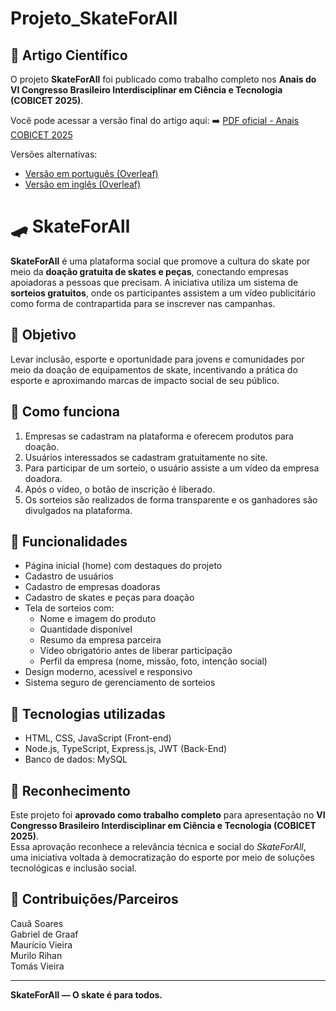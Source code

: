 # Projeto_SkateForAll

## 📄 Artigo Científico

O projeto **SkateForAll** foi publicado como trabalho completo nos **Anais do VI Congresso Brasileiro Interdisciplinar em Ciência e Tecnologia (COBICET 2025)**.

Você pode acessar a versão final do artigo aqui:
➡️ [PDF oficial - Anais COBICET 2025](./public/article/artigoCobicet.pdf)

Versões alternativas:
- [Versão em português (Overleaf)](https://pt.overleaf.com/read/ydbbtzzdqntj)
- [Versão em inglês (Overleaf)](https://pt.overleaf.com/read/dffdjdydrbvq)

# 🛹 SkateForAll

**SkateForAll** é uma plataforma social que promove a cultura do skate por meio da **doação gratuita de skates e peças**, conectando empresas apoiadoras a pessoas que precisam. A iniciativa utiliza um sistema de **sorteios gratuitos**, onde os participantes assistem a um vídeo publicitário como forma de contrapartida para se inscrever nas campanhas.

## 🚀 Objetivo

Levar inclusão, esporte e oportunidade para jovens e comunidades por meio da doação de equipamentos de skate, incentivando a prática do esporte e aproximando marcas de impacto social de seu público.

## 🎯 Como funciona

1. Empresas se cadastram na plataforma e oferecem produtos para doação.
2. Usuários interessados se cadastram gratuitamente no site.
3. Para participar de um sorteio, o usuário assiste a um vídeo da empresa doadora.
4. Após o vídeo, o botão de inscrição é liberado.
5. Os sorteios são realizados de forma transparente e os ganhadores são divulgados na plataforma.

## 🧩 Funcionalidades

- Página inicial (home) com destaques do projeto
- Cadastro de usuários
- Cadastro de empresas doadoras
- Cadastro de skates e peças para doação
- Tela de sorteios com:
  - Nome e imagem do produto
  - Quantidade disponível
  - Resumo da empresa parceira
  - Vídeo obrigatório antes de liberar participação
  - Perfil da empresa (nome, missão, foto, intenção social)
- Design moderno, acessível e responsivo
- Sistema seguro de gerenciamento de sorteios

## 🎨 Tecnologias utilizadas

- HTML, CSS, JavaScript (Front-end)
- Node.js, TypeScript, Express.js, JWT (Back-End)
- Banco de dados: MySQL

## 🏅 Reconhecimento

Este projeto foi **aprovado como trabalho completo** para apresentação no **VI Congresso Brasileiro Interdisciplinar em Ciência e Tecnologia (COBICET 2025)**.  
Essa aprovação reconhece a relevância técnica e social do *SkateForAll*, uma iniciativa voltada à democratização do esporte por meio de soluções tecnológicas e inclusão social.

## 🤝 Contribuições/Parceiros

Cauã Soares  
Gabriel de Graaf  
Maurício Vieira  
Murilo Rihan  
Tomás Vieira  

---

**SkateForAll — O skate é para todos.**
